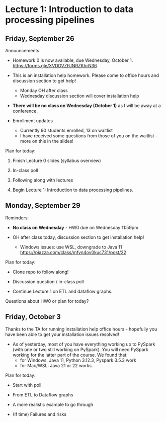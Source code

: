 # Lecture 1: Introduction to data processing pipelines

## Friday, September 26

Announcements

- Homework 0 is now available, due Wednesday, October 1.
https://forms.gle/XVDDVZPJNRZKhrN36

- This is an installation help homework. Please come to office hours and
  discussion section to get help!
  + Monday OH after class
  + Wednesday discussion section will cover installation help

- **There will be no class on Wednesday (October 1)** as I will be away at a conference.

- Enrollment updates
  + Currently 90 students enrolled, 13 on waitlist
  + I have received some questions from those of you on the waitlist - more on this in the slides!

Plan for today:

1. Finish Lecture 0 slides (syllabus overview)

2. In-class poll

3. Following along with lectures

4. Begin Lecture 1: Introduction to data processing pipelines.

## Monday, September 29

Reminders:

- **No class on Wednesday** - HW0 due on Wednesday 11:59pm

- OH after class today, discussion section to get installation help!

  + Windows issues: use WSL, downgrade to Java 11
    https://piazza.com/class/mfvn4ov0kuc731/post/22

Plan for today:

- Clone repo to follow along!

- Discussion question / in-class poll

- Continue Lecture 1 on ETL and dataflow graphs.

Questions about HW0 or plan for today?

## Friday, October 3

Thanks to the TA for running installation help office hours - hopefully you have been able to get your installation issues resolved!

- As of yesterday, most of you have everything working up to PySpark (with one or two still working on PySpark). You will need PySpark working for the latter part of the course.
  We found that:
  - for Windows, Java 11, Python 3.12.3, Pyspark 3.5.3 work
  - for Mac/WSL: Java 21 or 22 works.

Plan for today:

- Start with poll

- From ETL to Dataflow graphs

- A more realistic example to go through

- (If time) Failures and risks
